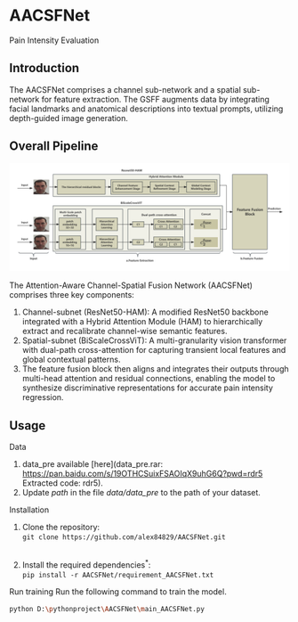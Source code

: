 # AACSFNet
Pain Intensity Evaluation

## Introduction <a name="Abstract"></a>
The AACSFNet comprises a channel sub-network and a spatial sub-network for feature extraction. The GSFF augments data by integrating facial landmarks and anatomical descriptions into textual prompts, utilizing depth-guided image generation. 

## Overall Pipeline

![architecture](./image/method.png)

The Attention-Aware Channel-Spatial Fusion Network (AACSFNet) comprises three key components:  
1) Channel-subnet (ResNet50-HAM): A modified ResNet50 backbone integrated with a Hybrid Attention Module (HAM) to hierarchically extract and recalibrate channel-wise semantic features.
2) Spatial-subnet (BiScaleCrossViT): A multi-granularity vision transformer with dual-path cross-attention for capturing transient local features and global contextual patterns.
3) The feature fusion block then aligns and integrates their outputs through multi-head attention and residual connections, enabling the model to synthesize discriminative representations for accurate pain intensity regression.  

## Usage

Data

1) data_pre available [here](data_pre.rar: https://pan.baidu.com/s/19OTHCSuixFSAOIqX9uhG6Q?pwd=rdr5    Extracted code: rdr5).
2) Update *path* in the file *data/data_pre* to the path of your dataset.

Installation
1) Clone the repository:<br />
```git clone https://github.com/alex84829/AACSFNet.git``` <br /><br />

2) Install the required dependencies<sup>*</sup>:<br />
```pip install -r AACSFNet/requirement_AACSFNet.txt```

Run training
Run the following command to train the model.
```bash
python D:\pythonproject\AACSFNet\main_AACSFNet.py
```
